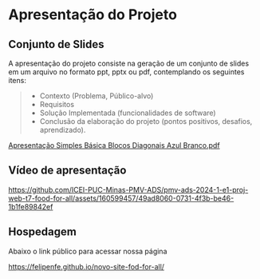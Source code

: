 # Apresentação do Projeto

## Conjunto de Slides

A apresentação do projeto consiste na geração de um conjunto de slides em um arquivo no formato ppt, pptx ou pdf, contemplando os seguintes itens:

> - Contexto (Problema, Público-alvo)
> - Requisitos
> - Solução Implementada (funcionalidades de software)
> - Conclusão da elaboração do projeto (pontos positivos, desafios, aprendizado).

[Apresentação Simples Básica Blocos Diagonais Azul Branco.pdf](https://github.com/user-attachments/files/15942187/Apresentacao.Simples.Basica.Blocos.Diagonais.Azul.Branco.pdf)

## Vídeo de apresentação

https://github.com/ICEI-PUC-Minas-PMV-ADS/pmv-ads-2024-1-e1-proj-web-t7-food-for-all/assets/160599457/49ad8060-0731-4f3b-be46-1b1fe89842ef


## Hospedagem

Abaixo o link público para acessar nossa página

https://felipenfe.github.io/novo-site-fod-for-all/
